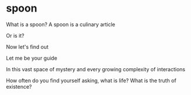 # spoon


What is a spoon?
A spoon is a culinary article

Or is it?

Now let's find out

Let me be your guide

In this vast space of mystery and every growing complexity of interactions

How often do you find yourself asking, what is life? What is the truth of existence?
